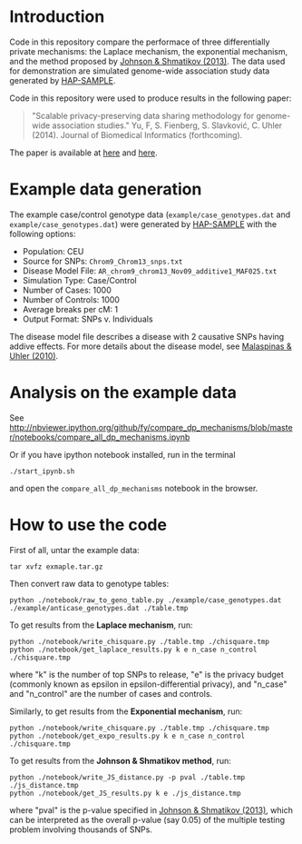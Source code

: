 # Introduction #

Code in this repository compare the performace of three differentially private mechanisms: the Laplace mechanism, the exponential mechanism, and the method proposed by [Johnson & Shmatikov (2013)](http://dl.acm.org/citation.cfm?id=2487687). The data used for demonstration are simulated genome-wide association study data generated by [HAP-SAMPLE](http://www.hapsample.org/).


Code in this repository were used to produce results in the following paper:

> "Scalable privacy-preserving data sharing methodology for genome-wide association studies." Yu, F, S. Fienberg, S. Slavković, C. Uhler (2014). Journal of Biomedical Informatics (forthcoming).  

The paper is available at [here](http://dx.doi.org/10.1016/j.jbi.2014.01.008) and [here](http://arxiv.org/abs/1401.5193).





# Example data generation #

The example case/control genotype data (`example/case_genotypes.dat` and `example/case_genotypes.dat`) were generated by [HAP-SAMPLE](http://www.hapsample.org/) with the following options:

* Population: CEU
* Source for SNPs: `Chrom9_Chrom13_snps.txt` 
* Disease Model File: `AR_chrom9_chrom13_Nov09_additive1_MAF025.txt`
* Simulation Type: Case/Control
* Number of Cases: 1000
* Number of Controls: 1000
* Average breaks per cM: 1
* Output Format: SNPs v. Individuals

The disease model file describes a disease with 2 causative SNPs having addive effects. For more details about the disease model, see [Malaspinas & Uhler (2010)](http://arxiv.org/abs/1006.4929).



# Analysis on the example data #
See http://nbviewer.ipython.org/github/fy/compare_dp_mechanisms/blob/master/notebooks/compare_all_dp_mechanisms.ipynb

Or if you have ipython notebook installed, run in the terminal

    ./start_ipynb.sh

and open the `compare_all_dp_mechanisms` notebook in the browser. 


# How to use the code #
First of all, untar the example data:

    tar xvfz exmaple.tar.gz

Then convert raw data to genotype tables:

    python ./notebook/raw_to_geno_table.py ./example/case_genotypes.dat ./example/anticase_genotypes.dat ./table.tmp

To get results from the **Laplace mechanism**, run:

    python ./notebook/write_chisquare.py ./table.tmp ./chisquare.tmp
    python ./notebook/get_laplace_results.py k e n_case n_control ./chisquare.tmp

where "k" is the number of top SNPs to release, "e" is the privacy budget (commonly known as epsilon in epsilon-differential privacy), and "n_case" and "n_control" are the number of cases and controls.

Similarly, to get results from the **Exponential mechanism**, run:

    python ./notebook/write_chisquare.py ./table.tmp ./chisquare.tmp
    python ./notebook/get_expo_results.py k e n_case n_control ./chisquare.tmp

To get results from the **Johnson & Shmatikov method**, run:

    python ./notebook/write_JS_distance.py -p pval ./table.tmp ./js_distance.tmp
    python ./notebook/get_JS_results.py k e ./js_distance.tmp

where "pval" is the p-value specified in [Johnson & Shmatikov (2013)](http://dl.acm.org/citation.cfm?id=2487687), which can be interpreted as the overall p-value (say 0.05) of the multiple testing problem involving thousands of SNPs.
